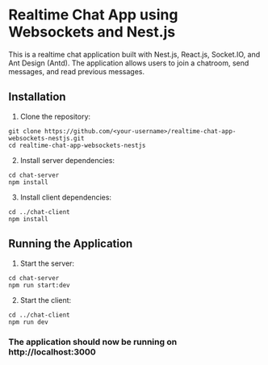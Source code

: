 # Realtime Chat App using Websockets and Nest.js

This is a realtime chat application built with Nest.js, React.js, Socket.IO, and Ant Design (Antd).
The application allows users to join a chatroom, send messages, and read previous messages.

## Installation

1. Clone the repository:
```
git clone https://github.com/<your-username>/realtime-chat-app-websockets-nestjs.git
cd realtime-chat-app-websockets-nestjs
```

2. Install server dependencies:
```
cd chat-server
npm install
```

3. Install client dependencies:
```
cd ../chat-client
npm install
```

## Running the Application

1. Start the server:
```
cd chat-server
npm run start:dev
```

2. Start the client:
```
cd ../chat-client
npm run dev
```

### The application should now be running on http://localhost:3000
